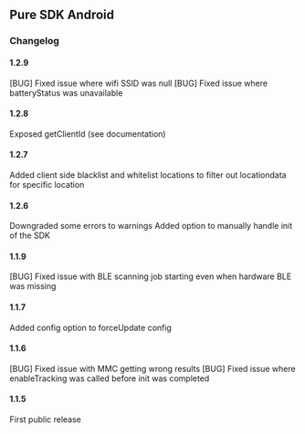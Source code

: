 
## Pure SDK Android

### Changelog

#### 1.2.9
[BUG] Fixed issue where wifi SSID was null
[BUG] Fixed issue where batteryStatus was unavailable

#### 1.2.8
Exposed getClientId (see documentation)

#### 1.2.7
Added client side blacklist and whitelist locations to filter out locationdata for specific location

#### 1.2.6
Downgraded some errors to warnings
Added option to manually handle init of the SDK

#### 1.1.9
[BUG] Fixed issue with BLE scanning job starting even when hardware BLE was missing

#### 1.1.7
Added config option to forceUpdate config

#### 1.1.6
[BUG] Fixed issue with MMC getting wrong results
[BUG] Fixed issue where enableTracking was called before init was completed

#### 1.1.5
First public release